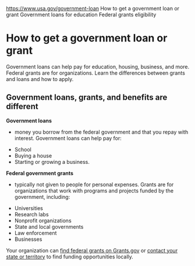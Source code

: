 

https://www.usa.gov/government-loan
How to get a government loan or grant
Government loans for education
Federal grants eligibility

How to get a government loan or grant
=====================================

Government loans can help pay for education, housing, business, and more. Federal grants are for organizations. Learn the differences between grants and loans and how to apply.

**Government loans, grants, and benefits are different**
--------------------------------------------------------

**Government loans**
- money you borrow from the federal government and that you repay with interest. Government loans can help pay for:

* School
* Buying a house
* Starting or growing a business.

**Federal government grants**
- typically not given to people for personal expenses. Grants are for organizations that work with programs and projects funded by the government, including:

* Universities
* Research labs
* Nonprofit organizations
* State and local governments
* Law enforcement
* Businesses

Your organization can
[find federal grants on Grants.gov](https://grants.gov/learn-grants/grant-programs)
or
[contact your state or territory](https://www.usa.gov/state-governments)
to find funding opportunities locally.
